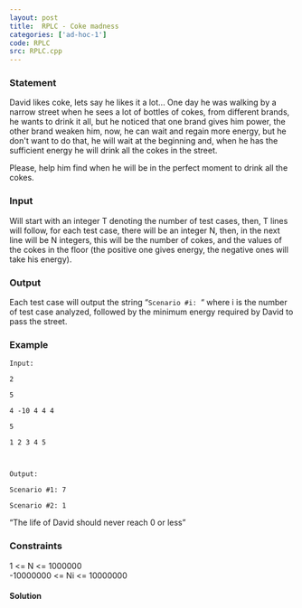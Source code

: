 ```yaml
---
layout: post
title:  RPLC - Coke madness
categories: ['ad-hoc-1']
code: RPLC
src: RPLC.cpp
---
```


### **Statement**

David likes coke, lets say he likes it a lot... One day he was walking by a
narrow street when he sees a lot of bottles of cokes, from different brands,
he wants to drink it all, but he noticed that one brand gives him power, the
other brand weaken him, now, he can wait and regain more energy, but he don't
want to do that, he will wait at the beginning and, when he has the sufficient
energy he will drink all the cokes in the street.

Please, help him find when he will be in the perfect moment to drink all the
cokes.

### Input

Will start with an integer T denoting the number of test cases, then, T lines
will follow, for each test case, there will be an integer N, then, in the next
line will be N integers, this will be the number of cokes, and the values of
the cokes in the floor (the positive one gives energy, the negative ones will
take his energy).

### Output

Each test case will output the string “`Scenario #i: `“ where i is the number
of test case analyzed, followed by the minimum energy required by David to
pass the street.

### Example

    
    
    Input:
    2
    5
    4 -10 4 4 4
    5
    1 2 3 4 5
    
    Output:
    Scenario #1: 7
    Scenario #2: 1

“The life of David should never reach 0 or less”

### Constraints

1 <= N <= 1000000  
-10000000 <= Ni <= 10000000 



#### **Solution**



